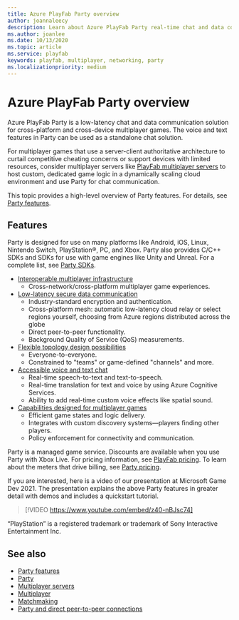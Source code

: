 ```yaml
---
title: Azure PlayFab Party overview
author: joannaleecy
description: Learn about Azure PlayFab Party real-time chat and data communication libraries for your game.
ms.author: joanlee
ms.date: 10/13/2020
ms.topic: article
ms.service: playfab
keywords: playfab, multiplayer, networking, party
ms.localizationpriority: medium
---
```


# Azure PlayFab Party overview

Azure PlayFab Party is a low-latency chat and data communication solution for cross-platform and cross-device multiplayer games. The voice and text features in Party can be used as a standalone chat solution.

For multiplayer games that use a server-client authoritative architecture to curtail competitive cheating concerns or support devices with limited resources, consider multiplayer servers like [PlayFab multiplayer servers](../servers/index.md) to host custom, dedicated game logic in a dynamically scaling cloud environment and use Party for chat communication.

This topic provides a high-level overview of Party features. For details, see [Party features](party-features.md).  

## Features

Party is designed for use on many platforms like Android, iOS, Linux, Nintendo Switch, PlayStation&#174;, PC, and Xbox. Party also provides C/C++ SDKs and SDKs for use with game engines like Unity and Unreal. For a complete list, see [Party SDKs](party-sdks.md).

* [Interoperable multiplayer infrastructure](party-features.md#interoperable-multiplayer-infrastructure)
    * Cross-network/cross-platform multiplayer game experiences.
* [Low-latency secure data communication](party-features.md#low-latency-secure-data-communication)
    * Industry-standard encryption and authentication.
    * Cross-platform mesh: automatic low-latency cloud relay or select regions yourself, choosing from Azure regions distributed across the globe
    * Direct peer-to-peer functionality.
    * Background Quality of Service (QoS) measurements.
* [Flexible topology design possibilities](party-features.md#flexible-topology-design-possibilities)
    * Everyone-to-everyone.
    * Constrained to "teams" or game-defined "channels" and more.
* [Accessible voice and text chat](party-features.md#accessible-voice-and-text-chat)
    * Real-time speech-to-text and text-to-speech.
    * Real-time translation for text and voice by using Azure Cognitive Services.
    * Ability to add real-time custom voice effects like spatial sound.
* [Capabilities designed for multiplayer games](party-features.md#capabilities-designed-for-multiplayer-games)
    * Efficient game states and logic delivery.
    * Integrates with custom discovery systems&mdash;players finding other players.
    * Policy enforcement for connectivity and communication.

Party is a managed game service. Discounts are available when you use Party with Xbox Live. For pricing information, see [PlayFab pricing](https://playfab.com/pricing/). To learn about the meters that drive billing, see [Party pricing](pricing.md).

If you are interested, here is a video of our presentation at Microsoft Game Dev 2021. The presentation explains the above Party features in greater detail with demos and includes a quickstart tutorial. 

> [!VIDEO https://www.youtube.com/embed/z40-nBJsc74]

“PlayStation” is a registered trademark or trademark of Sony Interactive Entertainment Inc.

## See also

* [Party features](party-features.md)
* [Party](quickstart.md)
* [Multiplayer servers](../servers/index.md)
* [Multiplayer](../mpintro.md)
* [Matchmaking](../matchmaking/index.md)
* [Party and direct peer-to-peer connections](concepts-direct-peer-connectivity.md)
